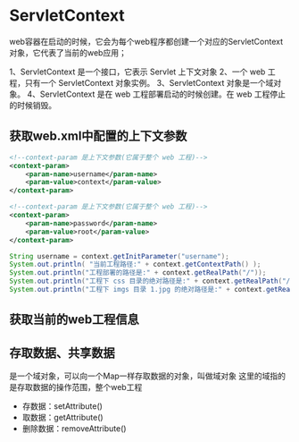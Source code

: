 # ServletContext

web容器在启动的时候，它会为每个web程序都创建一个对应的ServletContext对象，它代表了当前的web应用；

1、ServletContext 是一个接口，它表示 Servlet 上下文对象
2、一个 web 工程，只有一个 ServletContext 对象实例。
3、ServletContext 对象是一个域对象。
4、ServletContext 是在 web 工程部署启动的时候创建。在 web 工程停止的时候销毁。

## 获取web.xml中配置的上下文参数

```xml
<!--context-param 是上下文参数(它属于整个 web 工程)-->
<context-param>
    <param-name>username</param-name>
    <param-value>context</param-value>
</context-param>

<!--context-param 是上下文参数(它属于整个 web 工程)-->
<context-param>
    <param-name>password</param-name>
    <param-value>root</param-value>
</context-param>
```

```java
String username = context.getInitParameter("username");
System.out.println( "当前工程路径:" + context.getContextPath() );
System.out.println("工程部署的路径是:" + context.getRealPath("/"));
System.out.println("工程下 css 目录的绝对路径是:" + context.getRealPath("/css"));
System.out.println("工程下 imgs 目录 1.jpg 的绝对路径是:" + context.getRealPath("/imgs/1.jpg"));
```

## 获取当前的web工程信息

## 存取数据、共享数据

是一个域对象，可以向一个Map一样存取数据的对象，叫做域对象
这里的域指的是存取数据的操作范围，整个web工程

- 存数据：setAttribute()
- 取数据：getAttribute()
- 删除数据：removeAttribute()

